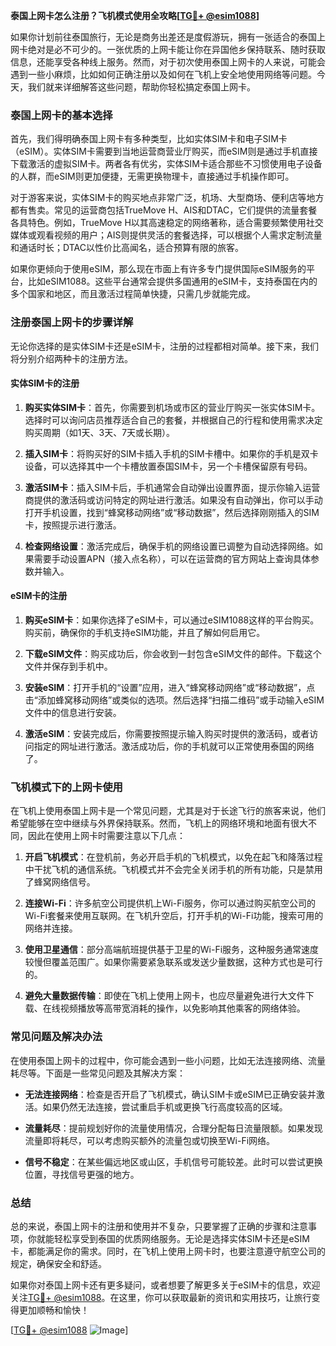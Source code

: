**泰国上网卡怎么注册？飞机模式使用全攻略[[TG💪+ @esim1088](https://t.me/s/esim1088)]**

如果你计划前往泰国旅行，无论是商务出差还是度假游玩，拥有一张适合的泰国上网卡绝对是必不可少的。一张优质的上网卡能让你在异国他乡保持联系、随时获取信息，还能享受各种线上服务。然而，对于初次使用泰国上网卡的人来说，可能会遇到一些小麻烦，比如如何正确注册以及如何在飞机上安全地使用网络等问题。今天，我们就来详细解答这些问题，帮助你轻松搞定泰国上网卡。

### 泰国上网卡的基本选择

首先，我们得明确泰国上网卡有多种类型，比如实体SIM卡和电子SIM卡（eSIM）。实体SIM卡需要到当地运营商营业厅购买，而eSIM则是通过手机直接下载激活的虚拟SIM卡。两者各有优劣，实体SIM卡适合那些不习惯使用电子设备的人群，而eSIM则更加便捷，无需更换物理卡，直接通过手机操作即可。

对于游客来说，实体SIM卡的购买地点非常广泛，机场、大型商场、便利店等地方都有售卖。常见的运营商包括TrueMove H、AIS和DTAC，它们提供的流量套餐各具特色。例如，TrueMove H以其高速稳定的网络著称，适合需要频繁使用社交媒体或观看视频的用户；AIS则提供灵活的套餐选择，可以根据个人需求定制流量和通话时长；DTAC以性价比高闻名，适合预算有限的旅客。

如果你更倾向于使用eSIM，那么现在市面上有许多专门提供国际eSIM服务的平台，比如eSIM1088。这些平台通常会提供多国通用的eSIM卡，支持泰国在内的多个国家和地区，而且激活过程简单快捷，只需几步就能完成。

### 注册泰国上网卡的步骤详解

无论你选择的是实体SIM卡还是eSIM卡，注册的过程都相对简单。接下来，我们将分别介绍两种卡的注册方法。

#### 实体SIM卡的注册

1. **购买实体SIM卡**：首先，你需要到机场或市区的营业厅购买一张实体SIM卡。选择时可以询问店员推荐适合自己的套餐，并根据自己的行程和使用需求决定购买周期（如1天、3天、7天或长期）。

2. **插入SIM卡**：将购买好的SIM卡插入手机的SIM卡槽中。如果你的手机是双卡设备，可以选择其中一个卡槽放置泰国SIM卡，另一个卡槽保留原有号码。

3. **激活SIM卡**：插入SIM卡后，手机通常会自动弹出设置界面，提示你输入运营商提供的激活码或访问特定的网址进行激活。如果没有自动弹出，你可以手动打开手机设置，找到“蜂窝移动网络”或“移动数据”，然后选择刚刚插入的SIM卡，按照提示进行激活。

4. **检查网络设置**：激活完成后，确保手机的网络设置已调整为自动选择网络。如果需要手动设置APN（接入点名称），可以在运营商的官方网站上查询具体参数并输入。

#### eSIM卡的注册

1. **购买eSIM卡**：如果你选择了eSIM卡，可以通过eSIM1088这样的平台购买。购买前，确保你的手机支持eSIM功能，并且了解如何启用它。

2. **下载eSIM文件**：购买成功后，你会收到一封包含eSIM文件的邮件。下载这个文件并保存到手机中。

3. **安装eSIM**：打开手机的“设置”应用，进入“蜂窝移动网络”或“移动数据”，点击“添加蜂窝移动网络”或类似的选项。然后选择“扫描二维码”或手动输入eSIM文件中的信息进行安装。

4. **激活eSIM**：安装完成后，你需要按照提示输入购买时提供的激活码，或者访问指定的网址进行激活。激活成功后，你的手机就可以正常使用泰国的网络了。

### 飞机模式下的上网卡使用

在飞机上使用泰国上网卡是一个常见问题，尤其是对于长途飞行的旅客来说，他们希望能够在空中继续与外界保持联系。然而，飞机上的网络环境和地面有很大不同，因此在使用上网卡时需要注意以下几点：

1. **开启飞机模式**：在登机前，务必开启手机的飞机模式，以免在起飞和降落过程中干扰飞机的通信系统。飞机模式并不会完全关闭手机的所有功能，只是禁用了蜂窝网络信号。

2. **连接Wi-Fi**：许多航空公司提供机上Wi-Fi服务，你可以通过购买航空公司的Wi-Fi套餐来使用互联网。在飞机升空后，打开手机的Wi-Fi功能，搜索可用的网络并连接。

3. **使用卫星通信**：部分高端航班提供基于卫星的Wi-Fi服务，这种服务通常速度较慢但覆盖范围广。如果你需要紧急联系或发送少量数据，这种方式也是可行的。

4. **避免大量数据传输**：即使在飞机上使用上网卡，也应尽量避免进行大文件下载、在线视频播放等高带宽消耗的操作，以免影响其他乘客的网络体验。

### 常见问题及解决办法

在使用泰国上网卡的过程中，你可能会遇到一些小问题，比如无法连接网络、流量耗尽等。下面是一些常见问题及其解决方案：

- **无法连接网络**：检查是否开启了飞机模式，确认SIM卡或eSIM已正确安装并激活。如果仍然无法连接，尝试重启手机或更换飞行高度较高的区域。

- **流量耗尽**：提前规划好你的流量使用情况，合理分配每日流量限额。如果发现流量即将耗尽，可以考虑购买额外的流量包或切换至Wi-Fi网络。

- **信号不稳定**：在某些偏远地区或山区，手机信号可能较差。此时可以尝试更换位置，寻找信号更强的地方。

### 总结

总的来说，泰国上网卡的注册和使用并不复杂，只要掌握了正确的步骤和注意事项，你就能轻松享受到泰国的优质网络服务。无论是选择实体SIM卡还是eSIM卡，都能满足你的需求。同时，在飞机上使用上网卡时，也要注意遵守航空公司的规定，确保安全和舒适。

如果你对泰国上网卡还有更多疑问，或者想要了解更多关于eSIM卡的信息，欢迎关注[TG💪+ @esim1088](https://t.me/s/esim1088)。在这里，你可以获取最新的资讯和实用技巧，让旅行变得更加顺畅和愉快！

[[TG💪+ @esim1088](https://t.me/s/esim1088) ![Image](https://i.postimg.cc/4NQfJmqS/Snipaste-2025-05-13-00-14-12.png)]